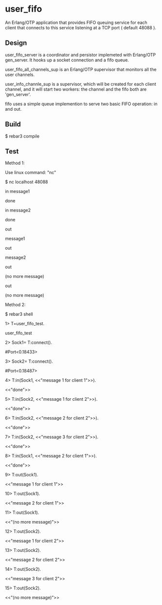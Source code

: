 user_fifo
=====

An Erlang/OTP application that provides FIFO queuing service for each client 
that connects to this service listening at a TCP port ( default 48088 ).


Design
------

user_fifo_server is a coordinator and persistor implemeted with Erlang/OTP gen_server. It hooks up a socket connection and a fifo queue.

user_fifo_all_channels_sup is an Erlang/OTP supervisor that monitors all the user channels.

user_info_channle_sup is a supervisor, which will be created for each client channel, and it will start two workers: the channel and the fifo both are 'gen_server'.

fifo uses a simple queue implemention to serve two basic FIFO operation: in and out.

Build
-----

$ rebar3 compile

Test
-----

Method 1: 

Use linux command: "nc"

$ nc localhost 48088

in message1

done

in message2

done

out

message1

out

message2

out

(no more message)

out

(no more message)

Method 2:

$ rebar3 shell

1> T=user_fifo_test.

user_fifo_test

2> Sock1= T:connect().

\#Port<0.18433>

3> Sock2= T:connect().

\#Port<0.18487>

4> T:in(Sock1, <<"message 1 for client 1">>).

<<"done">>

5> T:in(Sock2, <<"message 1 for client 2">>).

<<"done">>

6> T:in(Sock2, <<"message 2 for client 2">>).

<<"done">>

7> T:in(Sock2, <<"message 3 for client 2">>).

<<"done">>

8> T:in(Sock1, <<"message 2 for client 1">>).

<<"done">>

9> T:out(Sock1).

<<"message 1 for client 1">>

10> T:out(Sock1).

<<"message 2 for client 1">>

11> T:out(Sock1).

<<"(no more message)">>

12> T:out(Sock2).

<<"message 1 for client 2">>

13> T:out(Sock2).

<<"message 2 for client 2">>

14> T:out(Sock2).

<<"message 3 for client 2">>

15> T:out(Sock2).

<<"(no more message)">>
